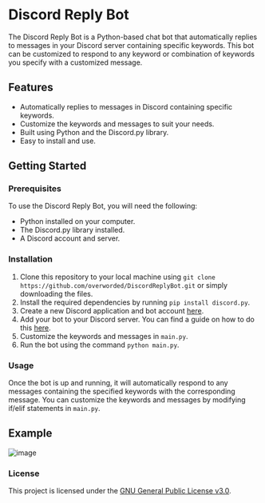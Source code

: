 # Discord Reply Bot

The Discord Reply Bot is a Python-based chat bot that automatically replies to messages in your Discord server containing specific keywords. This bot can be customized to respond to any keyword or combination of keywords you specify with a customized message.

## Features

- Automatically replies to messages in Discord containing specific keywords.
- Customize the keywords and messages to suit your needs.
- Built using Python and the Discord.py library.
- Easy to install and use.

## Getting Started

### Prerequisites

To use the Discord Reply Bot, you will need the following:

- Python installed on your computer.
- The Discord.py library installed.
- A Discord account and server.

### Installation

1. Clone this repository to your local machine using `git clone https://github.com/overworded/DiscordReplyBot.git` or simply downloading the files.
2. Install the required dependencies by running `pip install discord.py`.
3. Create a new Discord application and bot account [here](https://discord.com/developers/applications).
4. Add your bot to your Discord server. You can find a guide on how to do this [here](https://discordpy.readthedocs.io/en/stable/discord.html).
5. Customize the keywords and messages in `main.py`.
6. Run the bot using the command `python main.py`.

### Usage

Once the bot is up and running, it will automatically respond to any messages containing the specified keywords with the corresponding message. You can customize the keywords and messages by modifying if/elif statements in `main.py`.

## Example
![image](https://user-images.githubusercontent.com/75399033/220543477-975d371d-e94e-4ae5-aca1-9625ac7b222f.png)

### License

This project is licensed under the [GNU General Public License v3.0](https://opensource.org/license/gpl-3-0/).
